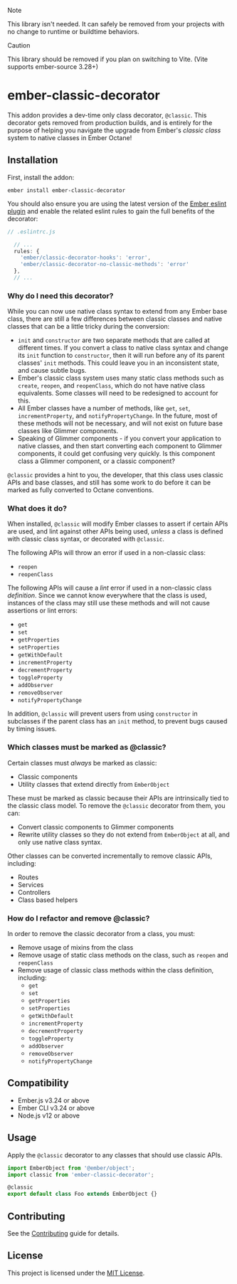 > [!NOTE]  
> This library isn't needed. It can safely be removed from your projects with no change to runtime or buildtime behaviors.

> [!CAUTION]
> This library should be removed if you plan on switching to Vite. (Vite supports ember-source 3.28+) 

# ember-classic-decorator

This addon provides a dev-time only class decorator, `@classic`. This decorator
gets removed from production builds, and is entirely for the purpose of helping
you navigate the upgrade from Ember's _classic class_ system to native classes
in Ember Octane!


## Installation

First, install the addon:

```
ember install ember-classic-decorator
```

You should also ensure you are using the latest version of the [Ember eslint
plugin](https://github.com/ember-cli/eslint-plugin-ember) and enable the related
eslint rules to gain the full benefits of the decorator:

```js
// .eslintrc.js

  // ...
  rules: {
    'ember/classic-decorator-hooks': 'error',
    'ember/classic-decorator-no-classic-methods': 'error'
  },
  // ...
```

### Why do I need this decorator?

While you can now use native class syntax to extend from any Ember base class,
there are still a few differences between classic classes and native classes
that can be a little tricky during the conversion:

- `init` and `constructor` are two separate methods that are called at different
  times. If you convert a class to native class syntax and change its
  `init` function to `constructor`, then it will run before any of its parent
  classes' `init` methods. This could leave you in an inconsistent state, and
  cause subtle bugs.
- Ember's classic class system uses many static class methods such as `create`,
  `reopen`, and `reopenClass`, which do not have native class equivalents. Some
  classes will need to be redesigned to account for this.
- All Ember classes have a number of methods, like `get`, `set`,
  `incrementProperty`, and `notifyPropertyChange`. In the future, most of these
  methods will not be necessary, and will not exist on future base classes like
  Glimmer components.
- Speaking of Glimmer components - if you convert your application to native
  classes, and then start converting each component to Glimmer components, it
  could get confusing very quickly. Is this component class a Glimmer component,
  or a classic component?

`@classic` provides a hint to you, the developer, that this class uses classic
APIs and base classes, and still has some work to do before it can be marked as
fully converted to Octane conventions.

### What does it do?

When installed, `@classic` will modify Ember classes to assert if certain APIs
are used, and lint against other APIs being used, _unless_ a class is defined
with classic class syntax, or decorated with `@classic`.

The following APIs will throw an error if used in a non-classic class:

* `reopen`
* `reopenClass`

The following APIs will cause a _lint_ error if used in a non-classic class
_definition_. Since we cannot know everywhere that the class is used, instances
of the class may still use these methods and will not cause assertions or lint
errors:

  - `get`
  - `set`
  - `getProperties`
  - `setProperties`
  - `getWithDefault`
  - `incrementProperty`
  - `decrementProperty`
  - `toggleProperty`
  - `addObserver`
  - `removeObserver`
  - `notifyPropertyChange`

In addition, `@classic` will prevent users from using `constructor` in
subclasses if the parent class has an `init` method, to prevent bugs caused by
timing issues.

### Which classes must be marked as @classic?

Certain classes must _always_ be marked as classic:

- Classic components
- Utility classes that extend directly from `EmberObject`

These must be marked as classic because their APIs are intrinsically tied to the
classic class model. To remove the `@classic` decorator from them, you can:

- Convert classic components to Glimmer components
- Rewrite utility classes so they do not extend from `EmberObject` at all, and
  only use native class syntax.

Other classes can be converted incrementally to remove classic APIs, including:

- Routes
- Services
- Controllers
- Class based helpers

### How do I refactor and remove @classic?

In order to remove the classic decorator from a class, you must:

- Remove usage of mixins from the class
- Remove usage of static class methods on the class, such as `reopen` and
  `reopenClass`
- Remove usage of classic class methods within the class definition, including:
  - `get`
  - `set`
  - `getProperties`
  - `setProperties`
  - `getWithDefault`
  - `incrementProperty`
  - `decrementProperty`
  - `toggleProperty`
  - `addObserver`
  - `removeObserver`
  - `notifyPropertyChange`

## Compatibility

- Ember.js v3.24 or above
- Ember CLI v3.24 or above
- Node.js v12 or above

## Usage

Apply the `@classic` decorator to any classes that should use classic APIs.

```js
import EmberObject from '@ember/object';
import classic from 'ember-classic-decorator';

@classic
export default class Foo extends EmberObject {}
```

## Contributing

See the [Contributing](CONTRIBUTING.md) guide for details.

## License

This project is licensed under the [MIT License](LICENSE.md).
